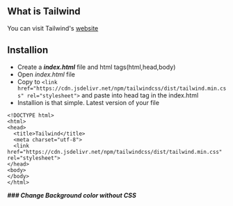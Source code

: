 ## What is Tailwind
You can visit Tailwind's [website](https://tailwindcss.com/docs/what-is-tailwind)

## Installion 
* Create a **_index.html_** file and html tags(html,head,body)
* Open _index.html_ file
* Copy to ```<link href="https://cdn.jsdelivr.net/npm/tailwindcss/dist/tailwind.min.css" rel="stylesheet">``` and paste into head tag in the index.html 
* Installion is that simple. Latest version of your file
```
<!DOCTYPE html>
<html>
<head>
  <title>Tailwind</title>
  <meta charset="utf-8">
  <link href="https://cdn.jsdelivr.net/npm/tailwindcss/dist/tailwind.min.css" rel="stylesheet">
</head>
<body>
</body>
</html>
```
**_### Change Background color without CSS_** 
[](http://hizliresim.com/jyoP29)